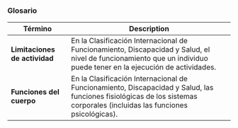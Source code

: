 ### Glosario

**Término** | **Description**
--- | ---
**Limitaciones de actividad** | En la Clasificación Internacional de Funcionamiento, Discapacidad y Salud, el nivel de funcionamiento que un individuo puede tener en la ejecución de actividades.
**Funciones del cuerpo** | En la Clasificación Internacional de Funcionamiento, Discapacidad y Salud, las funciones fisiológicas de los sistemas corporales (incluidas las funciones psicológicas).
